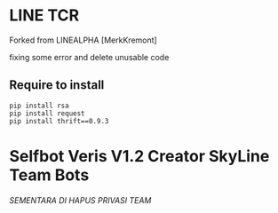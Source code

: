 # LINE TCR
Forked from LINEALPHA [MerkKremont]

fixing some error and delete unusable code 

## Require to install
```
pip install rsa
pip install request
pip install thrift==0.9.3
```

# Selfbot Veris V1.2 Creator SkyLine Team Bots
###### SEMENTARA DI HAPUS PRIVASI TEAM ######
